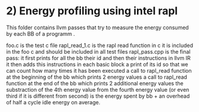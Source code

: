 # 2) Energy profiling using intel rapl
This folder contains llvm passes that try to measure the energy consumed by each BB of a programm .


foo.c is the test c file
rapl_read_1.c is the rapl read function in c it is included in the foo c and should be included in all test files
rapl_pass.cpp is the final pass:
it first prints for all the bb their id and then their instructions in llvm IR
it then adds this instructions in each basic block
a print of its id so that we can count how many times it has been executed
a call to rapl_read function at the beginning of the bb which prints 2 energy values
a call to rapl_read function at the end of the bb which prints 2  additional energy values
the substraction of the 4th energy value from the fourth energy value (or even third if it is different from second) is the energy spent by bb + an overhead of half a cycle idle energy on average.
